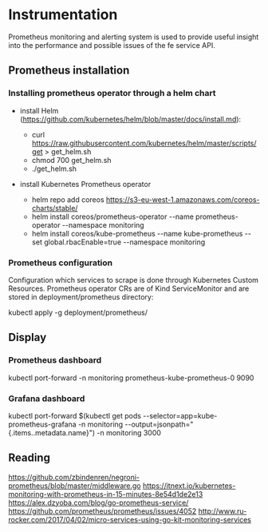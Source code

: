 # Instrumentation

Prometheus monitoring and alerting system is used to provide useful insight into the
performance and possible issues of the fe service API.

## Prometheus installation

### Installing prometheus operator through a helm chart

  - install Helm (https://github.com/kubernetes/helm/blob/master/docs/install.md):
    - curl https://raw.githubusercontent.com/kubernetes/helm/master/scripts/get > get_helm.sh
    - chmod 700 get_helm.sh
    - ./get_helm.sh

  - install Kubernetes Prometheus operator
    - helm repo add coreos https://s3-eu-west-1.amazonaws.com/coreos-charts/stable/
    - helm install coreos/prometheus-operator --name prometheus-operator --namespace monitoring
    - helm install coreos/kube-prometheus --name kube-prometheus --set global.rbacEnable=true --namespace monitoring

### Prometheus configuration

Configuration which services to scrape is done through Kubernetes Custom Resources. Prometheus operator CRs are of Kind ServiceMonitor and are stored in deployment/prometheus directory:

kubectl apply -g deployment/prometheus/

## Display

### Prometheus dashboard
kubectl port-forward -n monitoring prometheus-kube-prometheus-0 9090

### Grafana dashboard
kubectl port-forward $(kubectl get  pods --selector=app=kube-prometheus-grafana -n  monitoring --output=jsonpath="{.items..metadata.name}") -n monitoring  3000

## Reading
https://github.com/zbindenren/negroni-prometheus/blob/master/middleware.go
https://itnext.io/kubernetes-monitoring-with-prometheus-in-15-minutes-8e54d1de2e13
https://alex.dzyoba.com/blog/go-prometheus-service/
https://github.com/prometheus/prometheus/issues/4052
http://www.ru-rocker.com/2017/04/02/micro-services-using-go-kit-monitoring-services